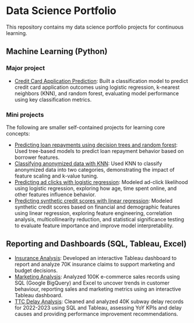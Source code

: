 # Data Science Portfolio

This repository contains my data science portfolio projects for continuous learning.
  
## Machine Learning (Python)
### Major project
* [Credit Card Application Prediction](https://github.com/astrosica/data-science-portfolio/blob/main/Machine%20Learning/Projects/Credit%20Card%20Application%20Prediction/Credit%20Card%20Approval.ipynb): Built a classification model to predict credit card application outcomes using logistic regression, k-nearest neighbors (KNN), and random forest, evaluating model performance using key classification metrics.

### Mini projects
The following are smaller self-contained projects for learning core concepts:
* [Predicting loan repayments using decision trees and random forest](https://github.com/astrosica/data-science-portfolio/blob/main/Machine%20Learning/Learning/Decision%20Trees%20and%20Random%20Forests/Decision%20Trees%20and%20Random%20Forests.ipynb): Used tree-based models to predict loan repayment behavior based on borrower features.
* [Classifying anonymized data with KNN](https://github.com/astrosica/data-science-portfolio/blob/main/Machine%20Learning/Learning/KNN/KNN.ipynb): Used KNN to classify anonymized data into two categories, demonstrating the impact of feature scaling and k-value tuning.
* [Predicting ad clicks with logistic regression](https://github.com/astrosica/data-science-portfolio/blob/main/Machine%20Learning/Learning/Logistic%20Regression/Logistic%20Regression.ipynb): Modeled ad-click likelihood using logistic regression, exploring how age, time spent online, and other features influence behavior.
* [Predicting synthetic credit scores with linear regression](https://github.com/astrosica/data-science-portfolio/blob/main/Machine%20Learning/Learning/Linear%20Regression/Linear%20Regression.ipynb): Modeled synthetic credit scores based on financial and demographic features using linear regression, exploring feature engineering, correlation analysis, multicollinearity reduction, and statistical significance testing to evaluate feature importance and improve model interpretability.


## Reporting and Dashboards (SQL, Tableau, Excel)

* [Insurance Analysis](https://github.com/astrosica/data-science-portfolio/tree/main/Reporting%20and%20Dashboards/Insurance%20Claims%20Analysis): Developed an interactive Tableau dashboard to report and analyze 70K insurance claims to support marketing and budget decisions.
* [Marketing Analysis](https://github.com/astrosica/data-science-portfolio/tree/main/Reporting%20and%20Dashboards/e-Commerce%20Marketing%20Analysis): Analyzed 100K e-commerce sales records using SQL (Google BigQuery) and Excel to uncover trends in customer behaviour, reporting sales and marketing metrics using an interactive Tableau dashboard.
* [TTC Delay Analysis](https://github.com/astrosica/data-science-portfolio/tree/main/Reporting%20and%20Dashboards/TTC%20Delay%20Analysis): Cleaned and analyzed 40K subway delay records for 2022-2023 using SQL and Tableau, assessing YoY KPIs and delay causes and providing performance improvement recommendations.
